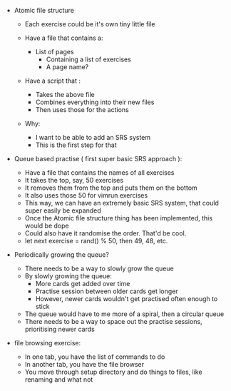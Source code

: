 * Atomic file structure
	* Each exercise could be it's own tiny little file
	* Have a file that contains a:
		* List of pages
			* Containing a list of exercises
			* A page name?

	* Have a script that :
		* Takes the above file
		* Combines everything into their new files
		* Then uses those for the actions

	* Why:
		* I want to be able to add an SRS system
		* This is the first step for that
	
* Queue based practise ( first super basic SRS approach ):
	* Have a file that contains the names of all exercises
	* It takes the top, say, 50 exercises
	* It removes them from the top and puts them on the bottom
	* It also uses those 50 for vimrun exercises
	* This way, we can have an extremely basic SRS system, that could super easily be expanded
	* Once the Atomic file structure thing has been implemented, this would be dope
	* Could also have it randomise the order. That'd be cool.
	* let next exercise = rand() % 50, then 49, 48, etc.

* Periodically growing the queue?
	* There needs to be a way to slowly grow the queue
	* By slowly growing the queue:
		* More cards get added over time
		* Practise session between older cards get longer
		* However, newer cards wouldn't get practised often enough to stick
	* The queue would have to me more of a spiral, then a circular queue
	* There needs to be a way to space out the practise sessions, prioritising newer cards
	
* file browsing exercise:
	* In one tab, you have the list of commands to do
	* In another tab, you have the file browser
	* You move through setup directory and do things to files, like renaming and what not
